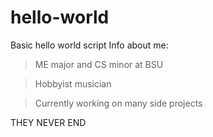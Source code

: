 # hello-world
Basic hello world script
Info about me:

> ME major and CS minor at BSU

> Hobbyist musician

> Currently working on many side projects

THEY NEVER END
